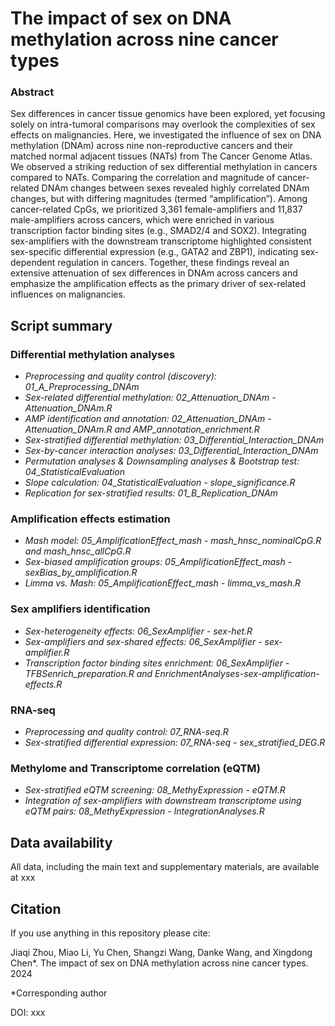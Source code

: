 The impact of sex on DNA methylation across nine cancer types
=
### Abstract
Sex differences in cancer tissue genomics have been explored, yet focusing solely on intra-tumoral comparisons may overlook the complexities of sex effects on malignancies. Here, we investigated the influence of sex on DNA methylation (DNAm) across nine non-reproductive cancers and their matched normal adjacent tissues (NATs) from The Cancer Genome Atlas. We observed a striking reduction of sex differential methylation in cancers compared to NATs. Comparing the correlation and magnitude of cancer-related DNAm changes between sexes revealed highly correlated DNAm changes, but with differing magnitudes (termed “amplification”). Among cancer-related CpGs, we prioritized 3,361 female-amplifiers and 11,837 male-amplifiers across cancers, which were enriched in various transcription factor binding sites (e.g., SMAD2/4 and SOX2). Integrating sex-amplifiers with the downstream transcriptome highlighted consistent sex-specific differential expression (e.g., GATA2 and ZBP1), indicating sex-dependent regulation in cancers. Together, these findings reveal an extensive attenuation of sex differences in DNAm across cancers and emphasize the amplification effects as the primary driver of sex-related influences on malignancies. 

## Script summary

### Differential methylation analyses

- *Preprocessing and quality control (discovery): 01_A_Preprocessing_DNAm*<br />
- *Sex-related differential methylation: 02_Attenuation_DNAm - Attenuation_DNAm.R*<br />
- *AMP identification and annotation: 02_Attenuation_DNAm - Attenuation_DNAm.R and AMP_annotation_enrichment.R*<br />
- *Sex-stratified differential methylation: 03_Differential_Interaction_DNAm*<br />
- *Sex-by-cancer interaction analyses: 03_Differential_Interaction_DNAm*<br />
- *Permutation analyses & Downsampling analyses & Bootstrap test: 04_StatisticalEvaluation*<br />
- *Slope calculation: 04_StatisticalEvaluation - slope_significance.R*<br />
- *Replication for sex-stratified results: 01_B_Replication_DNAm*<br />

### Amplification effects estimation

- *Mash model: 05_AmplificationEffect_mash - mash_hnsc_nominalCpG.R and mash_hnsc_allCpG.R*<br />
- *Sex-biased amplification groups: 05_AmplificationEffect_mash - sexBias_by_amplification.R*<br />
- *Limma vs. Mash: 05_AmplificationEffect_mash - limma_vs_mash.R*<br />

### Sex amplifiers identification

- *Sex-heterogeneity effects: 06_SexAmplifier - sex-het.R*<br />
- *Sex-amplifiers and sex-shared effects: 06_SexAmplifier - sex-amplifier.R*<br />
- *Transcription factor binding sites enrichment: 06_SexAmplifier - TFBSenrich_preparation.R and EnrichmentAnalyses-sex-amplification-effects.R*<br />

### RNA-seq

- *Preprocessing and quality control: 07_RNA-seq.R*<br />
- *Sex-stratified differential expression: 07_RNA-seq - sex_stratified_DEG.R*<br />

### Methylome and Transcriptome correlation (eQTM)

- *Sex-stratified eQTM screening: 08_MethyExpression - eQTM.R*<br />
- *Integration of sex-amplifiers with downstream transcriptome using eQTM pairs: 08_MethyExpression - IntegrationAnalyses.R*<br />

## Data availability

All data, including the main text and supplementary materials, are available at xxx

## Citation

If you use anything in this repository please cite:<br />

Jiaqi Zhou, Miao Li, Yu Chen, Shangzi Wang, Danke Wang, and Xingdong Chen*. The impact of sex on DNA methylation across nine cancer types. 2024<br />

*Corresponding author<br />

DOI: xxx
